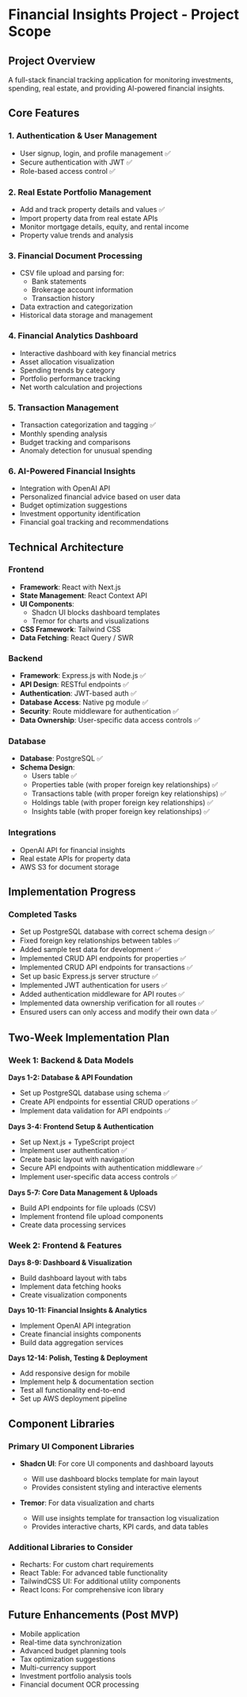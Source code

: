 # Financial Insights Project - Project Scope

## Project Overview

A full-stack financial tracking application for monitoring investments, spending, real estate, and providing AI-powered financial insights.

## Core Features

### 1. Authentication & User Management

- User signup, login, and profile management ✅
- Secure authentication with JWT ✅
- Role-based access control ✅

### 2. Real Estate Portfolio Management

- Add and track property details and values ✅
- Import property data from real estate APIs
- Monitor mortgage details, equity, and rental income
- Property value trends and analysis

### 3. Financial Document Processing

- CSV file upload and parsing for:
  - Bank statements
  - Brokerage account information
  - Transaction history
- Data extraction and categorization
- Historical data storage and management

### 4. Financial Analytics Dashboard

- Interactive dashboard with key financial metrics
- Asset allocation visualization
- Spending trends by category
- Portfolio performance tracking
- Net worth calculation and projections

### 5. Transaction Management

- Transaction categorization and tagging ✅
- Monthly spending analysis
- Budget tracking and comparisons
- Anomaly detection for unusual spending

### 6. AI-Powered Financial Insights

- Integration with OpenAI API
- Personalized financial advice based on user data
- Budget optimization suggestions
- Investment opportunity identification
- Financial goal tracking and recommendations

## Technical Architecture

### Frontend

- **Framework**: React with Next.js
- **State Management**: React Context API
- **UI Components**:
  - Shadcn UI blocks dashboard templates
  - Tremor for charts and visualizations
- **CSS Framework**: Tailwind CSS
- **Data Fetching**: React Query / SWR

### Backend

- **Framework**: Express.js with Node.js ✅
- **API Design**: RESTful endpoints ✅
- **Authentication**: JWT-based auth ✅
- **Database Access**: Native pg module ✅
- **Security**: Route middleware for authentication ✅
- **Data Ownership**: User-specific data access controls ✅

### Database

- **Database**: PostgreSQL ✅
- **Schema Design**:
  - Users table ✅
  - Properties table (with proper foreign key relationships) ✅
  - Transactions table (with proper foreign key relationships) ✅
  - Holdings table (with proper foreign key relationships) ✅
  - Insights table (with proper foreign key relationships) ✅

### Integrations

- OpenAI API for financial insights
- Real estate APIs for property data
- AWS S3 for document storage

## Implementation Progress

### Completed Tasks

- Set up PostgreSQL database with correct schema design ✅
- Fixed foreign key relationships between tables ✅
- Added sample test data for development ✅
- Implemented CRUD API endpoints for properties ✅
- Implemented CRUD API endpoints for transactions ✅
- Set up basic Express.js server structure ✅
- Implemented JWT authentication for users ✅
- Added authentication middleware for API routes ✅
- Implemented data ownership verification for all routes ✅
- Ensured users can only access and modify their own data ✅

## Two-Week Implementation Plan

### Week 1: Backend & Data Models

**Days 1-2: Database & API Foundation**

- Set up PostgreSQL database using schema ✅
- Create API endpoints for essential CRUD operations ✅
- Implement data validation for API endpoints ✅

**Days 3-4: Frontend Setup & Authentication**

- Set up Next.js + TypeScript project
- Implement user authentication ✅
- Create basic layout with navigation
- Secure API endpoints with authentication middleware ✅
- Implement user-specific data access controls ✅

**Days 5-7: Core Data Management & Uploads**

- Build API endpoints for file uploads (CSV)
- Implement frontend file upload components
- Create data processing services

### Week 2: Frontend & Features

**Days 8-9: Dashboard & Visualization**

- Build dashboard layout with tabs
- Implement data fetching hooks
- Create visualization components

**Days 10-11: Financial Insights & Analytics**

- Implement OpenAI API integration
- Create financial insights components
- Build data aggregation services

**Days 12-14: Polish, Testing & Deployment**

- Add responsive design for mobile
- Implement help & documentation section
- Test all functionality end-to-end
- Set up AWS deployment pipeline

## Component Libraries

### Primary UI Component Libraries

- **Shadcn UI**: For core UI components and dashboard layouts

  - Will use dashboard blocks template for main layout
  - Provides consistent styling and interactive elements

- **Tremor**: For data visualization and charts
  - Will use insights template for transaction log visualization
  - Provides interactive charts, KPI cards, and data tables

### Additional Libraries to Consider

- Recharts: For custom chart requirements
- React Table: For advanced table functionality
- TailwindCSS UI: For additional utility components
- React Icons: For comprehensive icon library

## Future Enhancements (Post MVP)

- Mobile application
- Real-time data synchronization
- Advanced budget planning tools
- Tax optimization suggestions
- Multi-currency support
- Investment portfolio analysis tools
- Financial document OCR processing
